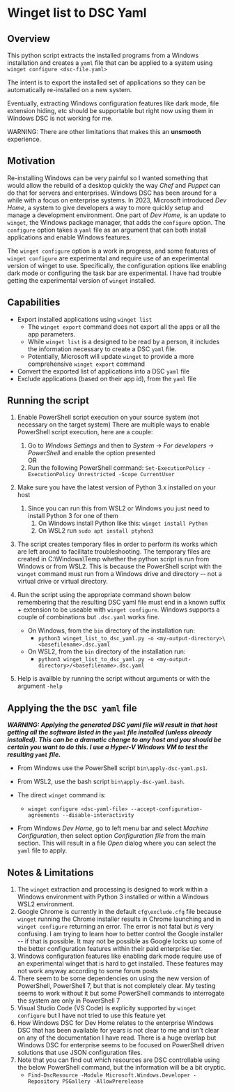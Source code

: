 # Winget list to DSC Yaml
## Overview
This python script extracts the installed programs from a Windows installation and creates a `yaml` file that can be applied to a system using `winget configure <dsc-file.yaml>`

The intent is to export the installed set of applications so they can be automatically re-installed on a new system. 

Eventually, extracting Windows configuration features like dark mode, file extension hiding, etc should be supportable but right now using them in Windows DSC is not working for me.

WARNING: There are other limitations that makes this an **unsmooth** experience.

## Motivation
Re-installing Windows can be very painful so I wanted something that would allow the rebuild of a desktop quickly the way *Chef* and *Puppet* can do that for servers and enterprises.  Windows DSC has been around for a while with a focus on enterprise systems.  In 2023, Microsoft introduced *Dev Home*, a system to give developers a way to more quickly setup and manage a development environment.  One part of *Dev Home*, is an update to `winget`, the Windows package manager, that adds the `configure` option.  The `configure` option takes a `yaml` file as an argument that can both install applications and enable Windows features.

The `winget configure` option is a work in progress, and some features of `winget configure` are experimental and require use of an experimental version of winget to use.  Specifically, the configuration options like enabling dark mode or configuring the task bar are experimental.  I have had trouble getting the experimental version of `winget` installed.

## Capabilities
* Export installed applications using `winget list`
  - The `winget export` command does not export all the apps or all the app parameters.  
  - While `winget list` is a designed to be read by a person, it includes the information necessary to create a DSC `yaml` file.
  - Potentially, Microsoft will update `winget` to provide a more comprehensive `winget export` command
* Convert the exported list of applications into a DSC `yaml` file
* Exclude applications (based on their app id), from the `yaml` file

## Running the script
1. Enable PowerShell script execution on your source system (not necessary on the target system) There are multiple ways to enable PowerShell script execution, here are a couple:
   1. Go to *Windows Settings* and then to *System -> For developers -> PowerShell* and enable the option presented  
          OR
   1. Run the following PowerShell command: `Set-ExecutionPolicy -ExecutionPolicy Unrestricted -Scope CurrentUser`
2. Make sure you have the latest version of Python 3.x installed on your host
   1. Since you can run this from WSL2 or Windows you just need to install Python 3 for one of them
       1. On Windows install Python like this: `winget install Python`
       2. On WSL2 run `sudo apt install ptyhon3`
3. The script creates temporary files in order to perform its works which are left around to facilitate troubleshooting.   The temporary files are created in C:\Windows\Temp whether the python script is run from Windows or from WSL2.  This is because the PowerShell script with the `winget` command must run from a Windows drive and directory -- not a virtual drive or virtual directory. 
4. Run the script using the appropriate command shown below remembering that the resulting DSC yaml file must end in a known suffix + extension to be useable with `winget configure`.  Windows supports a couple of combinations but `.dsc.yaml` works fine.
   - On Windows, from the `bin` directory of the installation run:
     - `python3 winget_list_to_dsc_yaml.py -o <my-output-directory>\<basefilename>.dsc.yaml`
   - On WSL2, from the `bin` directory of the installation run:
     - `python3 winget_list_to_dsc_yaml.py -o <my-output-directory>/<basefilename>.dsc.yaml`
    
5. Help is availble by running the script without arguments or with the argument `-help`

## Applying the the `DSC yaml` file
_**WARNING: Applying the generated DSC yaml file will result in that host getting all the software listed in the `yaml` file installed (unless already installed).   This can be a dramatic change to any host and you should be certain you want to do this.  I use a Hyper-V Windows VM to test the resulting `yaml` file.**_


- From Windows use the PowerShell script `bin\apply-dsc-yaml.ps1`.
- From WSL2, use the bash script `bin\apply-dsc-yaml.bash`.

- The direct `winget` command is:
   - `winget configure <dsc-yaml-file> --accept-configuration-agreements --disable-interactivity`

- From Windows _Dev Home_, go to left menu bar and select _Machine Configuration_, then select option _Configuration file_ from the main section.  This will result in a file _Open_ dialog where you can select the `yaml` file to apply.

## Notes & Limitations
 1. The `winget` extraction and processing is designed to work within a Windows environment with Python 3 installed or within a Windows WSL2 environment. 
 1. Google Chrome is currently in the default `cfg\exclude.cfg` file because `winget` running the Chrome installer results in Chrome launching and in `winget configure` returning an error.  The error is not fatal but *is* very confusing.   I am trying to learn how to better control the Google installer -- if that is possible.  It may not be possible as Google locks up some of the better configuration features within their paid enterprise tier.
 1. Windows configuration features like enabling dark mode require use of an experimental winget that is hard to get installed.  These features may not work anyway according to some forum posts
 1. There seem to be some dependencies on using the new version of PowerShell, PowerShell 7, but that is not completely clear.  My testing seems to work without it but some PowerShell commands to interrogate the system are only in PowerShell 7
 1. Visual Studio Code (VS Code) is explicity supported by `winget configure` but I have not tried to use this feature yet
 1. How Windows DSC for Dev Home relates to the enterprise Windows DSC that has been available for years is not clear to me and isn't clear on any of the documentation I have read.  There is a huge overlap but Windows DSC for enterprise seems to be focused on PowerShell driven solutions that use JSON configuration files.
 1. Note that you can find out which resources are DSC controllable using the below PowerShell command, but the information will be a bit cryptic.
    - `Find-DscResource -Module Microsoft.Windows.Developer -Repository PSGallery -AllowPrerelease`



